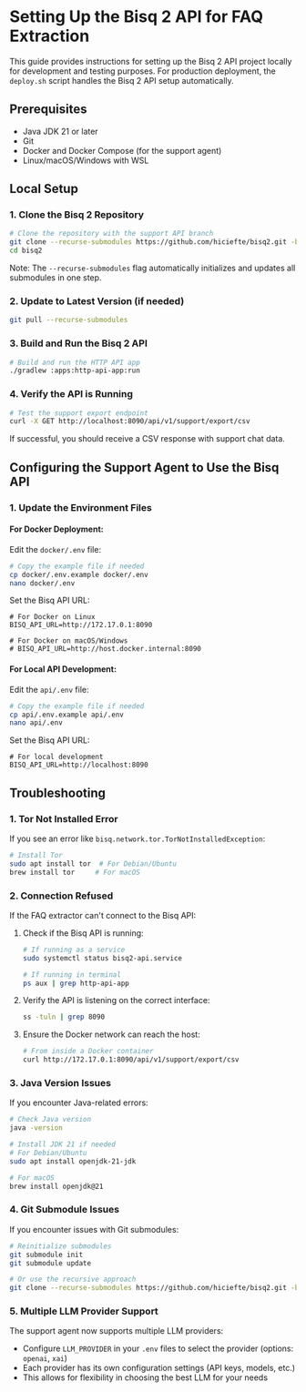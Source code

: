 # Setting Up the Bisq 2 API for FAQ Extraction

This guide provides instructions for setting up the Bisq 2 API project locally for development and testing purposes. For production deployment, the `deploy.sh` script handles the Bisq 2 API setup automatically.

## Prerequisites

- Java JDK 21 or later
- Git
- Docker and Docker Compose (for the support agent)
- Linux/macOS/Windows with WSL

## Local Setup

### 1. Clone the Bisq 2 Repository

```bash
# Clone the repository with the support API branch
git clone --recurse-submodules https://github.com/hiciefte/bisq2.git -b add-support-api
cd bisq2
```

Note: The `--recurse-submodules` flag automatically initializes and updates all submodules in one step.

### 2. Update to Latest Version (if needed)

```bash
git pull --recurse-submodules
```

### 3. Build and Run the Bisq 2 API

```bash
# Build and run the HTTP API app
./gradlew :apps:http-api-app:run
```

### 4. Verify the API is Running

```bash
# Test the support export endpoint
curl -X GET http://localhost:8090/api/v1/support/export/csv
```

If successful, you should receive a CSV response with support chat data.

## Configuring the Support Agent to Use the Bisq API

### 1. Update the Environment Files

#### For Docker Deployment:

Edit the `docker/.env` file:

```bash
# Copy the example file if needed
cp docker/.env.example docker/.env
nano docker/.env
```

Set the Bisq API URL:

```
# For Docker on Linux
BISQ_API_URL=http://172.17.0.1:8090

# For Docker on macOS/Windows
# BISQ_API_URL=http://host.docker.internal:8090
```

#### For Local API Development:

Edit the `api/.env` file:

```bash
# Copy the example file if needed
cp api/.env.example api/.env
nano api/.env
```

Set the Bisq API URL:

```
# For local development
BISQ_API_URL=http://localhost:8090
```

## Troubleshooting

### 1. Tor Not Installed Error

If you see an error like `bisq.network.tor.TorNotInstalledException`:

```bash
# Install Tor
sudo apt install tor  # For Debian/Ubuntu
brew install tor     # For macOS
```

### 2. Connection Refused

If the FAQ extractor can't connect to the Bisq API:

1. Check if the Bisq API is running:
   ```bash
   # If running as a service
   sudo systemctl status bisq2-api.service
   
   # If running in terminal
   ps aux | grep http-api-app
   ```

2. Verify the API is listening on the correct interface:
   ```bash
   ss -tuln | grep 8090
   ```

3. Ensure the Docker network can reach the host:
   ```bash
   # From inside a Docker container
   curl http://172.17.0.1:8090/api/v1/support/export/csv
   ```

### 3. Java Version Issues

If you encounter Java-related errors:

```bash
# Check Java version
java -version

# Install JDK 21 if needed
# For Debian/Ubuntu
sudo apt install openjdk-21-jdk

# For macOS
brew install openjdk@21
```

### 4. Git Submodule Issues

If you encounter issues with Git submodules:

```bash
# Reinitialize submodules
git submodule init
git submodule update

# Or use the recursive approach
git clone --recurse-submodules https://github.com/hiciefte/bisq2.git -b add-support-api
```

### 5. Multiple LLM Provider Support

The support agent now supports multiple LLM providers:

- Configure `LLM_PROVIDER` in your `.env` files to select the provider (options: `openai`, `xai`)
- Each provider has its own configuration settings (API keys, models, etc.)
- This allows for flexibility in choosing the best LLM for your needs
